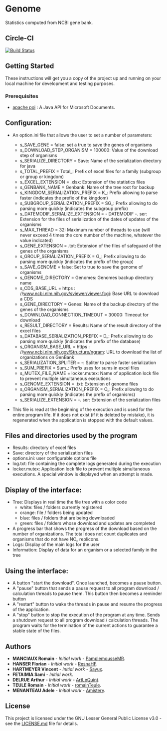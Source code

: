 # Genome

Statistics computed from NCBI gene bank.

## Circle-CI

[![Build Status](https://circleci.com/gh/PamplemousseMR/Genome/tree/master.svg?style=svg)](https://circleci.com/gh/PamplemousseMR/Genome/tree/master)

## Getting Started

These instructions will get you a copy of the project up and running on your local machine for development and testing purposes.

### Prerequisites

- [apache poi](https://poi.apache.org/) : A Java API for Microsoft Documents.

## Configuration:

- An option.ini file that allows the user to set a number of parameters:
	- s_SAVE_GENE = false: set a true to save the genes of organisms
	- s_DOWNLOAD_STEP_ORGANISM = 100000: Value of the download step of organisms
	- s_SERIALIZE_DIRECTORY = Save: Name of the serialization directory for java
	- s_TOTAL_PREFIX = Total_: Prefix of excel files for a family (subgroup or group or kingdom)
	- s_EXCEL_EXTENSION = .xlsx: Extension of the statistics files
	- s_GENBANK_NAME = Genbank: Name of the tree root for backup
	- s_KINGDOM_SERIALIZATION_PREFIX = K_: Prefix allowing to parse faster (indicates the prefix of the kingdom)
	- s_SUBGROUP_SERIALIZATION_PREFIX = SG_: Prefix allowing to do parsing more quickly (indicates the subgroup prefix)
	- s_DATEMODIF_SERIALIZE_EXTENSION = - DATEMODIF -. ser: Extension for the files of serialization of the dates of updates of the organisms
	- s_MAX_THREAD = 32: Maximum number of threads to use (will never exceed 4 times the core number of the machine, whatever the value indicated)
	- s_GENE_EXTENSION = .txt: Extension of the files of safeguard of the genes of the organisms
	- s_GROUP_SERIALIZATION_PREFIX = G_: Prefix allowing to do parsing more quickly (indicates the prefix of the group)
	- s_SAVE_GENOME = false: Set to true to save the genome of organisms
	- s_GENOME_DIRECTORY = Genomes: Genomes backup directory name
	- s_CDS_BASE_URL = https \: //www.ncbi.nlm.nih.gov/sviewer/viewer.fcgi: Base URL to download a CDS
	- s_GENE_DIRECTORY = Genes: Name of the backup directory of the genes of the organisms
	- s_DOWNLOAD_CONNECTION_TIMEOUT = 30000: Timeout for download
	- s_RESULT_DIRECTORY = Results: Name of the result directory of the excel files
	- s_DATABASE_SERIALIZATION_PREFIX = D_: Prefix allowing to do parsing more quickly (indicates the prefix of the database)
	- s_ORGANISM_BASE_URL = https \: //www.ncbi.nlm.nih.gov/Structure/ngram: URL to download the list of organizations on GenBank
	- s_SERIALIZATION_SPLITER = -: Spliter to parse faster serialization
	- s_SUM_PREFIX = Sum_: Prefix uses for sums in excel files
	- s_MUTEX_FILE_NAME = locker.mutex: Name of application lock file to prevent multiple simultaneous executions
	- s_GENOME_EXTENSION = .txt: Extension of genome files
	- s_ORGANISM_SERIALIZATION_PREFIX = O_: Prefix allowing to do parsing more quickly (indicates the prefix of organisms)
	- s_SERIALIZE_EXTENSION = -. ser: Extension of the serialization files

- This file is read at the beginning of the execution and is used for the entire program life. If it does not exist (if it is deleted by mistake), it is regenerated when the application is stopped with the default values.

## Files and directories used by the program

- Results: directory of excel files
- Save: directory of the serialization files
- options.ini: user configurable options file
- log.txt: file containing the complete logs generated during the execution
- locker.mutex: Application lock file to prevent multiple simultaneous executions. A special window is displayed when an attempt is made.

## Display of the interface:

- Tree: Displays in real time the file tree with a color code
	- white: files / folders currently registered
	- orange: file / folders being updated
	- blue: files / folders that are being downloaded
	- green: files / folders whose download and updates are completed
- A progress bar that shows the progress of the download based on the number of organizations. The total does not count duplicates and organisms that do not have NC_ replicons.
- Logs: Display of the main logs for the user
- Information: Display of data for an organism or a selected family in the tree

## Using the interface:

- A button "start the download". Once launched, becomes a pause button.
- A "pause" button that sends a pause request to all program download / calculation threads to pause them. This button then becomes a reminder button
- A "restart" button to wake the threads in pause and resume the progress of the application.
- A "stop" button to stop the execution of the program at any time. Sends a shutdown request to all program download / calculation threads. The program waits for the termination of the current actions to guarantee a stable state of the files.

## Authors

* **MANCIAUX Romain** - *Initial work* - [PamplemousseMR](https://github.com/PamplemousseMR).
* **HANSER Florian** - *Initial work* - [ResnaHF](https://github.com/ResnaHF).
* **HARTMEYER Vincent** - *Initial work* - [Sayux](https://github.com/Sayux).
* **FETAIMIA Sami** - *Initial work*.
* **DELRUE Arthur** - *Initial work* - [ArtLeQuint](https://github.com/ArtLeQuint).
* **TEULE Romain** - *Initial work* - [romainTeule](https://github.com/romainTeule).
* **MENANTEAU Adele** - *Initial work* - [Amistery](https://github.com/Amistery).

## License

This project is licensed under the GNU Lesser General Public License v3.0 - see the [LICENSE.md](LICENSE.md) file for details.
